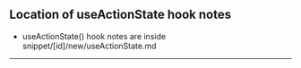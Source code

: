 ## Location of useActionState hook notes

- useActionState() hook notes are inside snippet/[id]/new/useActionState.md

---
